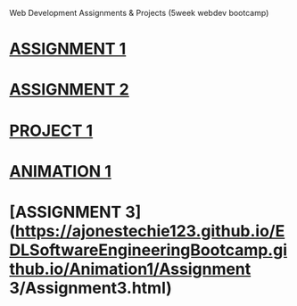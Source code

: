 Web Development Assignments & Projects (5week webdev bootcamp)
# [ASSIGNMENT 1](https://ajonestechie123.github.io/EDLSoftwareEngineeringBootcamp.github.io/Assignment1/Assignment1.html)
# [ASSIGNMENT 2](https://ajonestechie123.github.io/EDLSoftwareEngineeringBootcamp.github.io/Assignment2/Assignment2-A.Jones.html)
# [PROJECT 1](https://ajonestechie123.github.io/EDLSoftwareEngineeringBootcamp.github.io/index.html)
# [ANIMATION 1](https://ajonestechie123.github.io/EDLSoftwareEngineeringBootcamp.github.io/Animation1/day3animation.html)
# [ASSIGNMENT 3](https://ajonestechie123.github.io/EDLSoftwareEngineeringBootcamp.github.io/Animation1/Assignment 3/Assignment3.html)
